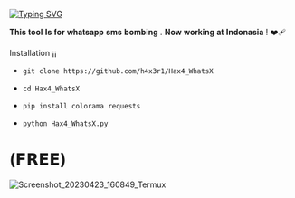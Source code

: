 [![Typing SVG](https://readme-typing-svg.demolab.com?font=Fira+Code&pause=1000&color=00F709&width=435&lines=ADVANCED+WHATSAPP+SMS+BOMBING+TOOL)](https://git.io/typing-svg)



𝐓𝐡𝐢𝐬 𝐭𝐨𝐨𝐥 𝐈𝐬 𝐟𝐨𝐫 𝐰𝐡𝐚𝐭𝐬𝐚𝐩𝐩 𝐬𝐦𝐬 𝐛𝐨𝐦𝐛𝐢𝐧𝐠 .
 𝐍𝐨𝐰 𝐰𝐨𝐫𝐤𝐢𝐧𝐠 𝐚𝐭 𝐈𝐧𝐝𝐨𝐧𝐚𝐬𝐢𝐚 ! ❤️‍🩹



Installation ¡¡

* `git clone https://github.com/h4x3r1/Hax4_WhatsX`

* `cd Hax4_WhatsX`

* `pip install colorama
requests`

* `python Hax4_WhatsX.py`

# (𝗙𝗥𝗘𝗘)

![Screenshot_20230423_160849_Termux](https://user-images.githubusercontent.com/92029487/233833548-aa8711b5-0280-460b-b800-7e0757a4e714.jpg)

